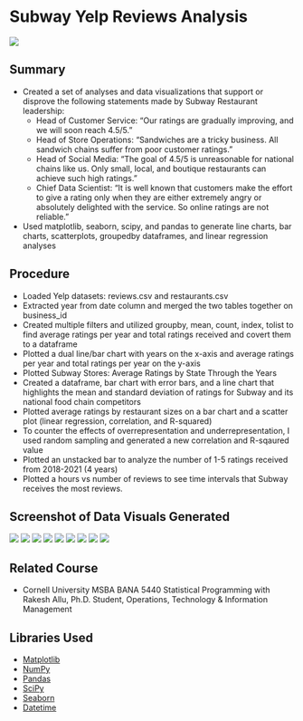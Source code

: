 # Subway Yelp Reviews Analysis
![](/images/Subway_fig10.png)
## Summary
* Created a set of analyses and data visualizations that support or disprove the following statements made by Subway Restaurant leadership:
  * Head of Customer Service: “Our ratings are gradually improving, and we will soon reach 4.5/5.”
  * Head of Store Operations: “Sandwiches are a tricky business. All sandwich chains suffer from poor customer ratings.”
  * Head of Social Media: “The goal of 4.5/5 is unreasonable for national chains like us. Only small, local, and boutique restaurants can achieve such high ratings.”
  * Chief Data Scientist: “It is well known that customers make the effort to give a rating only when they are either extremely angry or absolutely delighted with the service. So online ratings are not reliable.”
* Used matplotlib, seaborn, scipy, and pandas to generate line charts, bar charts, scatterplots, groupedby dataframes, and linear regression analyses

## Procedure
* Loaded Yelp datasets: reviews.csv and restaurants.csv 
* Extracted year from date column and merged the two tables together on business_id
* Created multiple filters and utilized groupby, mean, count, index, tolist to find average ratings per year and total ratings received and covert them to a dataframe
* Plotted a dual line/bar chart with years on the x-axis and average ratings per year and total ratings per year on the y-axis
* Plotted Subway Stores: Average Ratings by State Through the Years
* Created a dataframe, bar chart with error bars, and a line chart that highlights the mean and standard deviation of ratings for Subway and its national food chain competitors
* Plotted average ratings by restaurant sizes on a bar chart and a scatter plot (linear regression, correlation, and R-squared)
* To counter the effects of overrepresentation and underrepresentation, I used random sampling and generated a new correlation and R-sqaured value
* Plotted an unstacked bar to analyze the number of 1-5 ratings received from 2018-2021 (4 years)
* Plotted a hours vs number of reviews to see time intervals that Subway receives the most reviews.

## Screenshot of Data Visuals Generated
![](/images/Subway_fig1.png)
![](/images/Subway_fig2.png)
![](/images/Subway_fig3.png)
![](/images/Subway_fig4.png)
![](/images/Subway_fig5.png)
![](/images/Subway_fig6.png)
![](/images/Subway_fig7.png)
![](/images/Subway_fig8.png)
![](/images/Subway_fig9.png)


## Related Course
* Cornell University MSBA BANA 5440 Statistical Programming with Rakesh Allu, Ph.D. Student, Operations, Technology & Information Management

## Libraries Used
* [Matplotlib](https://matplotlib.org/stable/tutorials/index)
* [NumPy](https://numpy.org/doc/stable/)
* [Pandas](https://pandas.pydata.org/)
* [SciPy](https://scipy.org/)
* [Seaborn](https://seaborn.pydata.org/)
* [Datetime](https://pandas.pydata.org/docs/reference/api/pandas.to_datetime.html)

